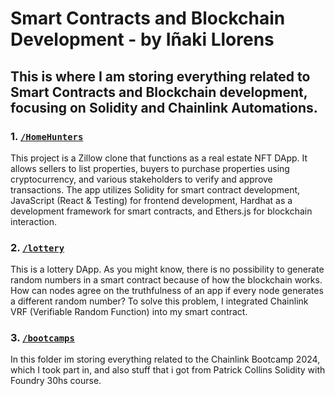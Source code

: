 # Smart Contracts and Blockchain Development - by Iñaki Llorens

## This is where I am storing everything related to Smart Contracts and Blockchain development, focusing on Solidity and Chainlink Automations.


### 1. [`/HomeHunters`](./HomeHunters)

This project is a Zillow clone that functions as a real estate NFT DApp. It allows sellers to list properties, buyers to purchase properties using cryptocurrency, and various stakeholders to verify and approve transactions. The app utilizes Solidity for smart contract development, JavaScript (React & Testing) for frontend development, Hardhat as a development framework for smart contracts, and Ethers.js for blockchain interaction.

### 2. [`/lottery`](./lottery)

This is a lottery DApp. As you might know, there is no possibility to generate random numbers in a smart contract because of how the blockchain works. How can nodes agree on the truthfulness of an app if every node generates a different random number? To solve this problem, I integrated Chainlink VRF (Verifiable Random Function) into my smart contract.

### 3. [`/bootcamps`](./bootcamps)

In this folder im storing everything related to the Chainlink Bootcamp 2024, which I took part in, and also stuff that i got from Patrick Collins Solidity with Foundry 30hs course.
